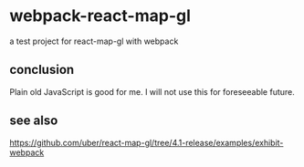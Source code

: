 # webpack-react-map-gl
a test project for react-map-gl with webpack

## conclusion
Plain old JavaScript is good for me. I will not use this for foreseeable future.

## see also
https://github.com/uber/react-map-gl/tree/4.1-release/examples/exhibit-webpack
